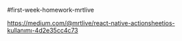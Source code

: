 #first-week-homework-mrtlive



https://medium.com/@mrtlive/react-native-actionsheetios-kullanımı-4d2e35cc4c73
